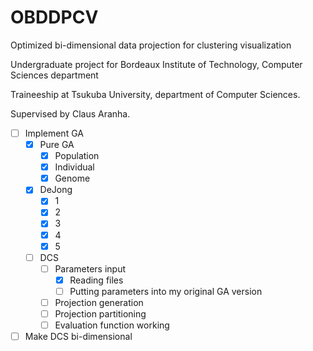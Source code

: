 OBDDPCV
=======

Optimized bi-dimensional data projection for clustering visualization


Undergraduate project for Bordeaux Institute of Technology, Computer Sciences department

Traineeship at Tsukuba University, department of Computer Sciences.


Supervised by Claus Aranha.

- [ ] Implement GA
	- [X] Pure GA
		- [X] Population
		- [X] Individual
		- [X] Genome
	- [X] DeJong
		- [X] 1
		- [X] 2
		- [X] 3
		- [X] 4
		- [X] 5
	- [ ] DCS
		- [ ] Parameters input
			- [X] Reading files
			- [ ] Putting parameters into my original GA version
		- [ ] Projection generation
		- [ ] Projection partitioning
		- [ ] Evaluation function working
- [ ] Make DCS bi-dimensional